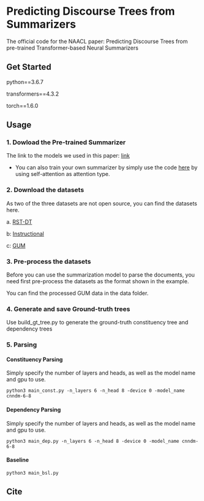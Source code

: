 # Predicting Discourse Trees from Summarizers
The official code for the NAACL paper: Predicting Discourse Trees from pre-trained  Transformer-based Neural Summarizers

## Get Started
python==3.6.7

transformers==4.3.2

torch==1.6.0

## Usage
### 1. Dowload the Pre-trained Summarizer 
The link to the models we used in this paper: [link]()

* You can also train your own summarizer by simply use the code [here](https://github.com/Wendy-Xiao/ext_summ_disco_tree_attn) by using self-attention as attention type.
### 2. Download the datasets
As two of the three datasets are not open source, you can find the datasets here. 

a. [RST-DT](https://catalog.ldc.upenn.edu/LDC2002T07)

b: [Instructional](https://nlp.lab.uic.edu/resources/)

c: [GUM](https://corpling.uis.georgetown.edu/gum/) 

### 3. Pre-process the datasets
Before you can use the summarization model to parse the documents, you need first pre-process the datasets as the format shown in the example.

You can find the processed GUM data in the data folder.
### 4. Generate and save Ground-truth trees
Use build_gt_tree.py to generate the ground-truth constituency tree and dependency trees
### 5. Parsing
#### Constituency Parsing
Simply specify the number of layers and heads, as well as the model name and gpu to use.
```
python3 main_const.py -n_layers 6 -n_head 8 -device 0 -model_name cnndm-6-8
```
#### Dependency Parsing
Simply specify the number of layers and heads, as well as the model name and gpu to use.
```
python3 main_dep.py -n_layers 6 -n_head 8 -device 0 -model_name cnndm-6-8
```
#### Baseline
```
python3 main_bsl.py
```

## Cite


